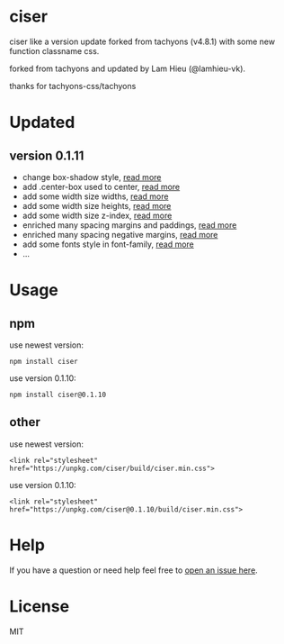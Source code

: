 # ciser

ciser like a version update forked from tachyons (v4.8.1) with some new function classname css.

forked from tachyons and updated by Lam Hieu (@lamhieu-vk).

thanks for tachyons-css/tachyons

# Updated

## version 0.1.11

* change box-shadow style, [read more](https://github.com/lamhieu-vk/ciser/blob/master/src/_box-shadow.css)
* add .center-box used to center, [read more](https://github.com/lamhieu-vk/ciser/blob/master/src/_utilities.css)
* add some width size widths, [read more](https://github.com/lamhieu-vk/ciser/blob/master/src/_widths.css)
* add some width size heights, [read more](https://github.com/lamhieu-vk/ciser/blob/master/src/_heights.css)
* add some width size z-index, [read more](https://github.com/lamhieu-vk/ciser/blob/master/src/_z-index.css)
* enriched many spacing margins and paddings, [read more](https://github.com/lamhieu-vk/ciser/blob/master/src/_spacing.css)
* enriched many spacing negative margins, [read more](https://github.com/lamhieu-vk/ciser/blob/master/src/_negative-margins.css)
* add some fonts style in font-family, [read more](https://github.com/lamhieu-vk/ciser/blob/master/src/_font-family.css)
* ...



# Usage

## npm

use newest version:

`npm install ciser`

use version 0.1.10:

`npm install ciser@0.1.10`

## other

use newest version:

`<link rel="stylesheet" href="https://unpkg.com/ciser/build/ciser.min.css">`

use version 0.1.10:

`<link rel="stylesheet" href="https://unpkg.com/ciser@0.1.10/build/ciser.min.css">`

# Help

If you have a question or need help feel free to [open an issue here](https://github.com/lamhieu-vk/ciser/issues/new).

# License

MIT

